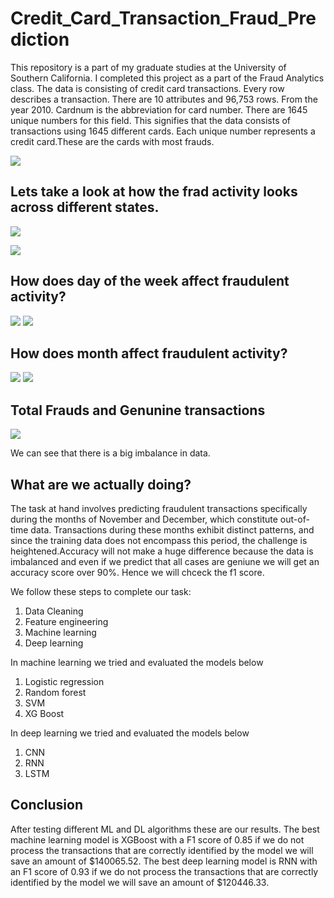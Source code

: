 
# Credit_Card_Transaction_Fraud_Prediction
This repository is a part of my graduate studies at the University of Southern California. I completed this project as a part of the Fraud Analytics class. 
The data is consisting of credit card transactions. Every row describes a transaction. There are 10 attributes and 96,753 rows. From the year 2010.
Cardnum is the abbreviation for card number. There are 1645 unique numbers for this field. This signifies that the data consists of transactions using 1645 different cards. Each unique number represents a credit card.These are the cards with most frauds.


![](Images/Cards_with_most_frauds.jpg)


## Lets take a look at how the frad activity looks across different states.
![](Images/transactions_per_state.jpg)

![](Images/Frauds_per_state.jpg)


## How does day of the week affect fraudulent activity?
![](Images/transactions_day.jpg)
![](Images/Fraud_By_Day.png)


## How does month affect fraudulent activity?
![](Images/transactions_month.jpg)
![](Images/Frauds_per_Month.jpg)

## Total Frauds and Genunine transactions
![](Images/Data_Imbalance.jpg)

We can see that there is a big imbalance in data. 

## What are we actually doing?
The task at hand involves predicting fraudulent transactions specifically during the months of November and December, which constitute out-of-time data. Transactions during these months exhibit distinct patterns, and since the training data does not encompass this period, the challenge is heightened.Accuracy will not make a huge difference because the data is imbalanced and even if we predict that all cases are geniune we will get an accuracy score over 90%. Hence we will chceck the f1 score.

We follow these steps to complete our task:
1) Data Cleaning
2) Feature engineering
3) Machine learning
4) Deep learning

In machine learning we tried and evaluated the models below
1) Logistic regression
2) Random forest
3) SVM 
4) XG Boost

In deep learning we tried and evaluated the models below
1) CNN
2) RNN
3) LSTM

## Conclusion

After testing different ML and DL algorithms these are our results.
The best machine learning model is XGBoost with a F1 score of 0.85 if we do not process the transactions that are correctly identified by the model we will save an amount of $140065.52.
The best deep learning model is RNN with an F1 score of 0.93 if we do not process the transactions that are correctly identified by the model we will save an amount of $120446.33.
 









